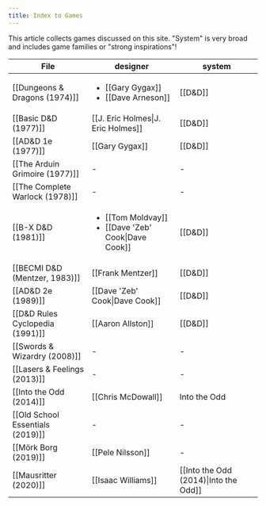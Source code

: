 ```yaml
---
title: Index to Games
---
```

This article collects games discussed on this site. "System" is very broad and includes game families or "strong inspirations"!


<!-- QueryToSerialize: TABLE designer, system FROM "ttrpg/games" SORT published ASC -->
<!-- SerializedQuery: TABLE designer, system FROM "ttrpg/games" SORT published ASC -->

| File                                                                          | designer                                                                                                                | system                                               |
| ----------------------------------------------------------------------------- | ----------------------------------------------------------------------------------------------------------------------- | ---------------------------------------------------- |
| [[Dungeons & Dragons (1974)]]       | <ul><li>[[Gary Gygax]]</li><li>[[Dave Arneson]]</li></ul>                                   | [[D&D]]                       |
| [[Basic D&D (1977)]]                         | [[J. Eric Holmes\|J. Eric Holmes]]                                                                                      | [[D&D]]                       |
| [[AD&D 1e (1977)]]                             | [[Gary Gygax]]                                                                                              | [[D&D]]                       |
| [[The Arduin Grimoire (1977)]]     | \-                                                                                                                      | \-                                                   |
| [[The Complete Warlock (1978)]]   | \-                                                                                                                      | \-                                                   |
| [[B-X D&D (1981)]]                             | <ul><li>[[Tom Moldvay]]</li><li>[[Dave 'Zeb' Cook\|Dave Cook]]</li></ul> | [[D&D]]                       |
| [[BECMI D&D (Mentzer, 1983)]]       | [[Frank Mentzer]]                                                                                        | [[D&D]]                       |
| [[AD&D 2e (1989)]]                             | [[Dave 'Zeb' Cook\|Dave Cook]]                                                                          | [[D&D]]                       |
| [[D&D Rules Cyclopedia (1991)]]   | [[Aaron Allston]]                                                                                        | [[D&D]]                       |
| [[Swords & Wizardry (2008)]]         | \-                                                                                                                      | \-                                                   |
| [[Lasers & Feelings (2013)]]         | \-                                                                                                                      | \-                                                   |
| [[Into the Odd (2014)]]                   | [[Chris McDowall]]                                                                      | Into the Odd                                         |
| [[Old School Essentials (2019)]] | \-                                                                                                                      | \-                                                   |
| [[Mörk Borg (2019)]]                         | [[Pele Nilsson]]                                                                                          | \-                                                   |
| [[Mausritter (2020)]]                       | [[Isaac Williams]]                                                                      | [[Into the Odd (2014)\|Into the Odd]] |
<!-- SerializedQuery END -->
